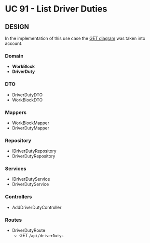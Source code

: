 # UC 91 - List Driver Duties

## DESIGN ##

In the implementation of this use case the [GET diagram](../GET.png) was taken into account.

### Domain ###

* **WorkBlock**
* **DriverDuty**
  
### DTO ###
* DriverDutyDTO
* WorkBlockDTO

### Mappers ###
* WorkBlockMapper
* DriverDutyMapper

### Repository ###
* IDriverDutyRepository
* DriverDutyRepository

### Services ###
* IDriverDutyService
* DriverDutyService

### Controllers ###
* AddDriverDutyController

### Routes ###
* DriverDutyRoute
    * GET ```/api/driverDutys```